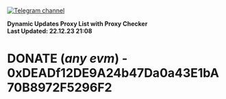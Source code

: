 [![Telegram channel](https://img.shields.io/endpoint?url=https://runkit.io/damiankrawczyk/telegram-badge/branches/master?url=https://t.me/n4z4v0d)](https://t.me/n4z4v0d) 

**Dynamic Updates Proxy List with Proxy Checker**  
**Last Updated: 22.12.23 21:08**

# DONATE (_any evm_) - 0xDEADf12DE9A24b47Da0a43E1bA70B8972F5296F2
